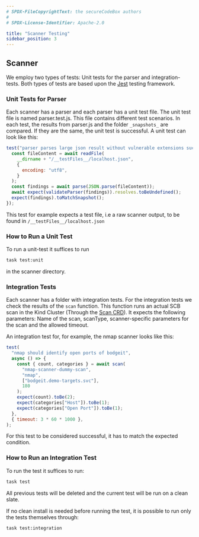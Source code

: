 ```yaml
---
# SPDX-FileCopyrightText: the secureCodeBox authors
#
# SPDX-License-Identifier: Apache-2.0

title: "Scanner Testing"
sidebar_position: 3
---
```

## Scanner

We employ two types of tests: Unit tests for the parser and integration-tests. Both types of tests are based upon the [Jest](https://jestjs.io/) testing framework.

### Unit Tests for Parser

Each scanner has a parser and each parser has a unit test file. The unit test file is named parser.test.js. This file contains different test scenarios. In each test, the results from parser.js and the folder `_snapshots_` are compared. If they are the same, the unit test is successful. 
A unit test can look like this:

```js
test("parser parses large json result without vulnerable extensions successfully", async () => {
  const fileContent = await readFile(
    __dirname + "/__testFiles__/localhost.json",
    {
      encoding: "utf8",
    }
  );
  const findings = await parse(JSON.parse(fileContent));
  await expect(validateParser(findings)).resolves.toBeUndefined();
  expect(findings).toMatchSnapshot();
});

```
This test for example expects a test file, i.e a raw scanner output, to be found in `/__testFiles__/localhost.json`
### How to Run a Unit Test

To run a unit-test it suffices to run
```bash
task test:unit
```
in the scanner directory.

### Integration Tests

Each scanner has a folder with integration tests. For the integration tests we check the results of the `scan` function. This function runs an actual SCB scan in the Kind Cluster (Through the [Scan CRD](/docs/api/crds/scan)). It expects the following parameters: Name of the scan, scanType, scanner-specific parameters for the scan and the allowed timeout.

An integration test for, for example, the nmap scanner looks like this:

```js
test(
  "nmap should identify open ports of bodgeit",
  async () => {
    const { count, categories } = await scan(
      "nmap-scanner-dummy-scan",
      "nmap",
      ["bodgeit.demo-targets.svc"],
      180
    );
    expect(count).toBe(2);
    expect(categories["Host"]).toBe(1);
    expect(categories["Open Port"]).toBe(1);
  },
  { timeout: 3 * 60 * 1000 },
);
```
For this test to be considered successful, it has to match the expected condition.

### How to Run an Integration Test

To run the test it suffices to run:
```bash
task test
```
All previous tests will be deleted and the current test will be run on a clean slate.

If no clean install is needed before running the test, it is possible to run only the tests themselves through:

```bash
task test:integration
```
